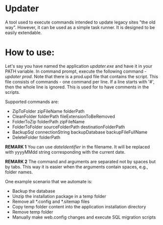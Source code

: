 # Updater
A tool used to execute commands intended to update legacy sites "the old way". However, it can be used as a simple task runner. It is designed to be easily extendable.

# How to use:
Let's say you have named the application _updater.exe_ and have it in your PATH variable. In command prompt, execute the following command - _updater prod_. Note that there is a prod.upd file that contains the script. This file consists of commands - one command per line. If a line starts with '#', then the whole line is ignored. This is used for to have comments in the scripts.

Supported commands are:
* ZipToFolder zipFileName folderPath
* CleanFolder folderPath fileExtensionToBeRemoved
* FolderToZip folderPath zipFileName
* FolderToFolder sourceFolderPath destinationFolderPath
* BackupSql connectionString backupDatabase backupFileFullName
* DeleteFolder folderPath

**REMARK 1** You can use $dateIdentifier$ in the filename. It will be replaced with yyyyMMdd string corresponding with the current date.

**REMARK 2** The command and arguments are separated not by spaces but by tabs. This way it is easier when the arguments contain spaces, e.g., folder names.

One example scenario that we automate is:
* Backup the database
* Unzip the installation package in a temp folder
* Remove all *.config and *.sitemap files
* Copy temp folder content into the application installation directory
* Remove temp folder
* Manually make web.config changes and execute SQL migration scripts
